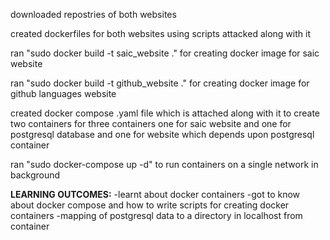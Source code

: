 downloaded repostries of both websites

created dockerfiles for both websites using scripts attacked along with it

ran "sudo docker build -t saic_website ." for creating docker image for saic website

ran "sudo docker build -t github_website ." for creating docker image for github languages website

created docker compose .yaml file which is attached along with it to create two containers for three containers one for saic website and one for postgresql database and one for website which depends upon postgresql container

ran "sudo docker-compose up -d" to run containers on a single network in background

**LEARNING OUTCOMES:**
-learnt about docker containers 
-got to know about docker compose and how to write scripts for creating docker containers 
-mapping of postgresql data to a directory in localhost from container

 
